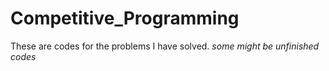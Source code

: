 # Competitive_Programming
These are codes for the problems I have solved.
*some might be unfinished codes*
